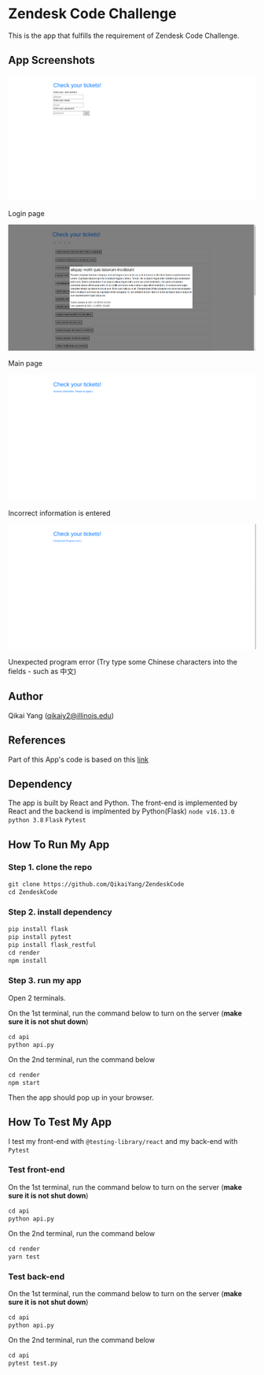 # Zendesk Code Challenge

This is the app that fulfills the requirement of Zendesk Code Challenge. 

## App Screenshots
![Login Page](https://github.com/QikaiYang/ZendeskCode/blob/main/imgs/login.png)

Login page

![Main Page](https://github.com/QikaiYang/ZendeskCode/blob/main/imgs/main.png)

Main page

![Incorrect Page](https://github.com/QikaiYang/ZendeskCode/blob/main/imgs/incorrect.png)

Incorrect information is entered

![Error Page](https://github.com/QikaiYang/ZendeskCode/blob/main/imgs/program.png)

Unexpected program error (Try type some Chinese characters into the fields - such as 中文)

## Author
Qikai Yang (qikaiy2@illinois.edu)

## References
Part of this App's code is based on this [link](https://www.youtube.com/watch?v=IYCa1F-OWmk&ab_channel=TraversyMedia)

## Dependency
The app is built by React and Python. The front-end is implemented by React and the backend is implmented by Python(Flask)
`node v16.13.0`
`python 3.8`
`Flask`
`Pytest`

## How To Run My App
### Step 1. clone the repo
    git clone https://github.com/QikaiYang/ZendeskCode
    cd ZendeskCode

### Step 2. install dependency
    pip install flask
    pip install pytest
    pip install flask_restful
    cd render
    npm install

### Step 3. run my app
Open 2 terminals. 

On the 1st terminal, run the command below to turn on the server (**make sure it is not shut down**)

    cd api
    python api.py

On the 2nd terminal, run the command below

    cd render
    npm start

Then the app should pop up in your browser.

## How To Test My App
I test my front-end with `@testing-library/react` and my back-end with `Pytest`

### Test front-end
On the 1st terminal, run the command below to turn on the server (**make sure it is not shut down**)

    cd api
    python api.py

On the 2nd terminal, run the command below

    cd render
    yarn test

### Test back-end
On the 1st terminal, run the command below to turn on the server (**make sure it is not shut down**)

    cd api
    python api.py

On the 2nd terminal, run the command below

    cd api
    pytest test.py
